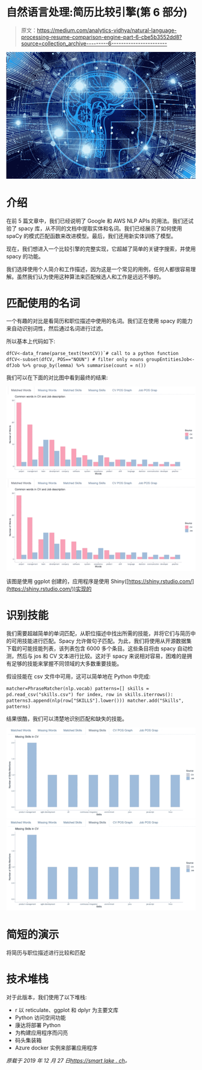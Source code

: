 # 自然语言处理:简历比较引擎(第 6 部分)

> 原文：<https://medium.com/analytics-vidhya/natural-language-processing-resume-comparison-engine-part-6-cbe5b3552dd8?source=collection_archive---------6----------------------->

![](img/da78bbe2c198fe08b6e6ee669edc6bfd.png)

# 介绍

在前 5 篇文章中，我们已经说明了 Google 和 AWS NLP APIs 的用法。我们还试验了 spacy 库，从不同的文档中提取实体和名词。我们已经展示了如何使用 spaCy 的模式匹配函数来改进模型。最后，我们还用新实体训练了模型。

现在，我们想进入一个比较引擎的完整实现，它超越了简单的关键字搜索，并使用 spacy 的功能。

我们选择使用个人简介和工作描述，因为这是一个常见的用例，任何人都很容易理解。虽然我们认为使用这种算法来匹配候选人和工作是远远不够的。

# 匹配使用的名词

一个有趣的对比是看简历和职位描述中使用的名词。我们正在使用 spacy 的能力来自动识别词性，然后通过名词进行过滤。

所以基本上代码如下:

```
dfCV<-data_frame(parse_text(textCV))`# call to a python function dfCV<-subset(dfCV, POS=="NOUN") # filter only nouns groupEntitiesJob<-dfJob %>% group_by(lemma) %>% summarise(count = n())
```

我们可以在下面的对比图中看到最终的结果:

![](img/9855c70fd3f7a03b59dd1ed2cf319263.png)![](img/fb56aee9fd968aef64bdaed81d5dcd29.png)

该图是使用 ggplot 创建的，应用程序是使用 Shiny([https://shiny.rstudio.com/](https://shiny.rstudio.com/))实现的

# 识别技能

我们需要超越简单的单词匹配，从职位描述中找出所需的技能，并将它们与简历中的可用技能进行匹配。Spacy 允许做句子匹配。为此，我们将使用从开源数据集下载的可能技能列表，该列表包含 6000 多个条目。这些条目将由 spacy 自动检测，然后与 jos 和 CV 文本进行比较。这对于 spacy 来说相对容易，困难的是拥有足够的技能来掌握不同领域的大多数重要技能。

假设技能在 csv 文件中可用，这可以简单地在 Python 中完成:

```
matcher=PhraseMatcher(nlp.vocab) patterns=[] skills = pd.read_csv("skills.csv") for index, row in skills.iterrows(): patterns3.append(nlp(row["SKILLS"].lower())) matcher.add("Skills", patterns)
```

结果很酷，我们可以清楚地识别匹配和缺失的技能。

![](img/9a1800c73ef3e2cefe6b0f13720e1dd0.png)![](img/acaed93d0d6cd0bb059abc61d461a11e.png)

# 简短的演示

将简历与职位描述进行比较和匹配

# 技术堆栈

对于此版本，我们使用了以下堆栈:

*   r 以 reticulate、ggplot 和 dplyr 为主要文库
*   Python 访问空间功能
*   康达将部署 Python
*   为构建应用程序而闪亮
*   码头集装箱
*   Azure docker 实例来部署应用程序

*原载于 2019 年 12 月 27 日*[*https://smart lake . ch*](https://smartlake.ch/natural-language-processing-resume-comparison-engine-part-6/)*。*